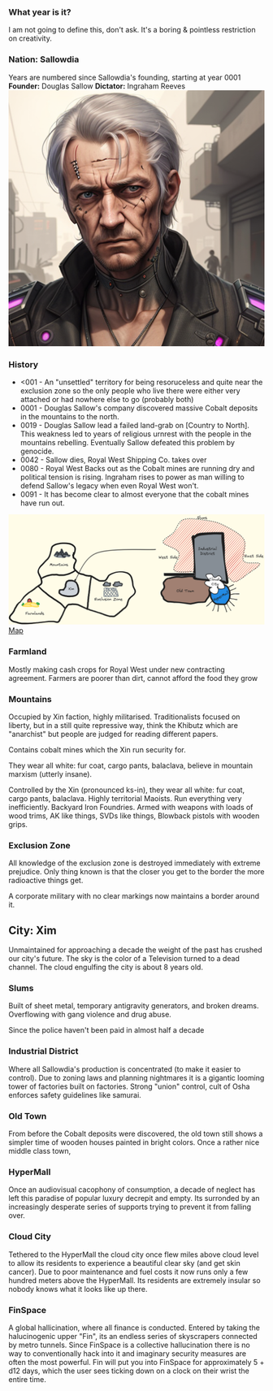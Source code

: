 ### What year is it?
I am not going to define this, don't ask. It's a boring & pointless restriction on creativity.

### Nation: Sallowdia
Years are numbered since Sallowdia's founding, starting at year 0001
**Founder:** Douglas Sallow
**Dictator:** Ingraham Reeves
![Ingraham Reeves](https://github.com/WayfaringBloke/dnd/blob/main/assets/rnpc/IngrahamReeves.png?raw=true)
### History
- <001 - An "unsettled" territory for being resoruceless and quite near the exclusion zone so the only people who live there were either very attached or had nowhere else to go (probably both)
- 0001 - Douglas Sallow's company discovered massive Cobalt deposits in the mountains to the north.
- 0019 - Douglas Sallow lead a failed land-grab on [Country to North].
This weakness led to years of religious urnrest with the people in the mountains rebelling. Eventually Sallow defeated this problem by genocide.
- 0042 - Sallow dies, Royal West Shipping Co. takes over
- 0080 - Royal West Backs out as the Cobalt mines are running dry and political tension is rising. Ingraham rises to power as man willing to defend Sallow's legacy when even Royal West won't.
- 0091 - It has become clear to almost everyone that the cobalt mines have run out.




![map](https://github.com/WayfaringBloke/dnd/blob/main/assets/map/map.png?raw=true)
[Map](https://excalidraw.com/#json=FGY4ef7Ejag5a2ebSaCT-,9RuKupok35NhHW3z9gWUfg)

### Farmland
Mostly making cash crops for Royal West under new contracting agreement. Farmers are poorer than dirt, cannot afford the food they grow
### Mountains
Occupied by Xin faction, highly militarised. Traditionalists focused on liberty, but in a still quite repressive way, think the Khibutz which are "anarchist" but people are judged for reading different papers. 

Contains cobalt mines which the Xin run security for.

They wear all white: fur coat, cargo pants, balaclava, believe in mountain marxism (utterly insane).

Controlled by the Xin (pronounced ks-in), they wear all white: fur coat, cargo pants, balaclava.
Highly territorial Maoists. Run everything very inefficiently. Backyard Iron Foundries. Armed with weapons with loads of wood trims, AK like things, SVDs like things, Blowback pistols with wooden grips.

### Exclusion Zone
All knowledge of the exclusion zone is destroyed immediately with extreme prejudice. Only thing known is that the closer you get to the border the more radioactive things get. 

A corporate military with no clear markings now maintains a border around it. 

## City: Xim
Unmaintained for approaching a decade the weight of the past has crushed our city's future. The sky is the color of a Television turned to a dead channel. The cloud engulfing the city is about 8 years old.

### Slums
Built of sheet metal, temporary antigravity generators, and broken dreams. Overflowing with gang violence and drug abuse.

Since the police haven't been paid in almost half a decade 

### Industrial District
Where all Sallowdia's production is concentrated (to make it easier to control). Due to zoning laws and planning nightmares it is a gigantic looming tower of factories built on factories. Strong "union" control, cult of Osha enforces safety guidelines like samurai.

### Old Town
From before the Cobalt deposits were discovered, the old town still shows a simpler time of wooden houses painted in bright colors. Once a rather nice middle class town, 

### HyperMall
Once an audiovisual cacophony of consumption, a decade of neglect has left this paradise of popular luxury decrepit and empty. Its surronded by an increasingly desperate series of supports trying to prevent it from falling over.

### Cloud City
Tethered to the HyperMall the cloud city once flew miles above cloud level to allow its residents to experience a beautiful clear sky (and get skin cancer). Due to poor maintenance and fuel costs it now runs only a few hundred meters above the HyperMall. Its residents are extremely insular so nobody knows what it looks like up there.

### FinSpace
A global hallicination, where all finance is conducted. Entered by taking the halucinogenic upper "Fin", its an endless series of skyscrapers connected by metro tunnels. Since FinSpace is a collective hallucination there is no way to conventionally hack into it and imaginary security measures are often the most powerful. Fin will put you into FinSpace for approximately 5 + d12 days, which the user sees ticking down on a clock on their wrist the entire time. 
<!--stackedit_data:
eyJoaXN0b3J5IjpbLTI1NzM2MTc0OSwyMDY2MDExMjE3LDMyMz
g3ODE1NCwtMTkwMTQyODczMCw0Mzg2NzkzMTEsMTk1MzQ0MjIx
NSwtMTIyMzAwMDY5OCwtMjA2Nzc1NTc3MywtMTkzMjMwODEwNi
wxMzQxNzgyMzkzLC0xNTQ0MjE2NzEyLDY3MTQyNzQ2Myw5ODEy
MzUzMTUsLTEyMzM4Mjg5MjQsMTYwODc4NzkwMiwtMTAxNDA1MD
g5MiwxMTUxMDY3MTcsMjg1NzI5OTgxLC0xNjg0OTI2OTUyLC05
NTQ5MzgxMzFdfQ==
-->